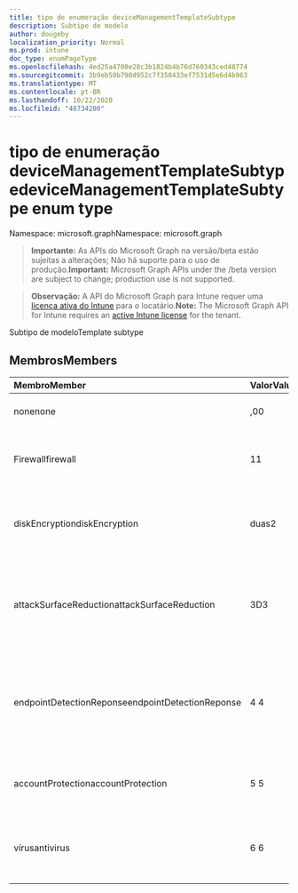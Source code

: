 ```yaml
---
title: tipo de enumeração deviceManagementTemplateSubtype
description: Subtipo de modelo
author: dougeby
localization_priority: Normal
ms.prod: intune
doc_type: enumPageType
ms.openlocfilehash: 4ed25a4700e28c3b1824b4b76d760343ced48774
ms.sourcegitcommit: 3b9eb50b790d952c7f350433ef7531d5e6d4b963
ms.translationtype: MT
ms.contentlocale: pt-BR
ms.lasthandoff: 10/22/2020
ms.locfileid: "48734200"
---
```

# <a name="devicemanagementtemplatesubtype-enum-type"></a><span data-ttu-id="31b69-103">tipo de enumeração deviceManagementTemplateSubtype</span><span class="sxs-lookup"><span data-stu-id="31b69-103">deviceManagementTemplateSubtype enum type</span></span>

<span data-ttu-id="31b69-104">Namespace: microsoft.graph</span><span class="sxs-lookup"><span data-stu-id="31b69-104">Namespace: microsoft.graph</span></span>

> <span data-ttu-id="31b69-105">**Importante:** As APIs do Microsoft Graph na versão/beta estão sujeitas a alterações; Não há suporte para o uso de produção.</span><span class="sxs-lookup"><span data-stu-id="31b69-105">**Important:** Microsoft Graph APIs under the /beta version are subject to change; production use is not supported.</span></span>

> <span data-ttu-id="31b69-106">**Observação:** A API do Microsoft Graph para Intune requer uma [licença ativa do Intune](https://go.microsoft.com/fwlink/?linkid=839381) para o locatário.</span><span class="sxs-lookup"><span data-stu-id="31b69-106">**Note:** The Microsoft Graph API for Intune requires an [active Intune license](https://go.microsoft.com/fwlink/?linkid=839381) for the tenant.</span></span>

<span data-ttu-id="31b69-107">Subtipo de modelo</span><span class="sxs-lookup"><span data-stu-id="31b69-107">Template subtype</span></span>

## <a name="members"></a><span data-ttu-id="31b69-108">Membros</span><span class="sxs-lookup"><span data-stu-id="31b69-108">Members</span></span>
|<span data-ttu-id="31b69-109">Membro</span><span class="sxs-lookup"><span data-stu-id="31b69-109">Member</span></span>|<span data-ttu-id="31b69-110">Valor</span><span class="sxs-lookup"><span data-stu-id="31b69-110">Value</span></span>|<span data-ttu-id="31b69-111">Descrição</span><span class="sxs-lookup"><span data-stu-id="31b69-111">Description</span></span>|
|:---|:---|:---|
|<span data-ttu-id="31b69-112">none</span><span class="sxs-lookup"><span data-stu-id="31b69-112">none</span></span>|<span data-ttu-id="31b69-113">,0</span><span class="sxs-lookup"><span data-stu-id="31b69-113">0</span></span>|<span data-ttu-id="31b69-114">O modelo não tem subtipo</span><span class="sxs-lookup"><span data-stu-id="31b69-114">Template has no subtype</span></span>|
|<span data-ttu-id="31b69-115">Firewall</span><span class="sxs-lookup"><span data-stu-id="31b69-115">firewall</span></span>|<span data-ttu-id="31b69-116">1</span><span class="sxs-lookup"><span data-stu-id="31b69-116">1</span></span>|<span data-ttu-id="31b69-117">Subtipo de firewall de segurança do Endpoint</span><span class="sxs-lookup"><span data-stu-id="31b69-117">Endpoint security firewall subtype</span></span>|
|<span data-ttu-id="31b69-118">diskEncryption</span><span class="sxs-lookup"><span data-stu-id="31b69-118">diskEncryption</span></span>|<span data-ttu-id="31b69-119">duas</span><span class="sxs-lookup"><span data-stu-id="31b69-119">2</span></span>|<span data-ttu-id="31b69-120">Subtipo de criptografia de disco do Endpoint Security</span><span class="sxs-lookup"><span data-stu-id="31b69-120">Endpoint security disk encryption subtype</span></span>|
|<span data-ttu-id="31b69-121">attackSurfaceReduction</span><span class="sxs-lookup"><span data-stu-id="31b69-121">attackSurfaceReduction</span></span>|<span data-ttu-id="31b69-122">3D</span><span class="sxs-lookup"><span data-stu-id="31b69-122">3</span></span>|<span data-ttu-id="31b69-123">Subtipo de redução da superfície de ataque de segurança de pontos de extremidade</span><span class="sxs-lookup"><span data-stu-id="31b69-123">Endpoint security attack surface reduction subtype</span></span>|
|<span data-ttu-id="31b69-124">endpointDetectionReponse</span><span class="sxs-lookup"><span data-stu-id="31b69-124">endpointDetectionReponse</span></span>|<span data-ttu-id="31b69-125">4 </span><span class="sxs-lookup"><span data-stu-id="31b69-125">4</span></span>|<span data-ttu-id="31b69-126">Detecção de ponto de extremidade de segurança e subtipo de resposta do Endpoint Security</span><span class="sxs-lookup"><span data-stu-id="31b69-126">Endpoint security endpoint detection and response subtype</span></span>|
|<span data-ttu-id="31b69-127">accountProtection</span><span class="sxs-lookup"><span data-stu-id="31b69-127">accountProtection</span></span>|<span data-ttu-id="31b69-128">5 </span><span class="sxs-lookup"><span data-stu-id="31b69-128">5</span></span>|<span data-ttu-id="31b69-129">Subtipo de proteção da conta do Endpoint Security</span><span class="sxs-lookup"><span data-stu-id="31b69-129">Endpoint security account protection subtype</span></span>|
|<span data-ttu-id="31b69-130">vírus</span><span class="sxs-lookup"><span data-stu-id="31b69-130">antivirus</span></span>|<span data-ttu-id="31b69-131">6 </span><span class="sxs-lookup"><span data-stu-id="31b69-131">6</span></span>|<span data-ttu-id="31b69-132">Subtipo Anitivirus de segurança de ponto de extremidade</span><span class="sxs-lookup"><span data-stu-id="31b69-132">Endpoint security anitivirus subtype</span></span>|





